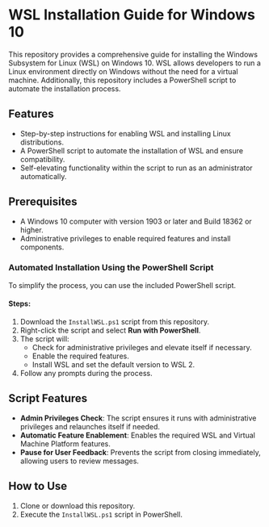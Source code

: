 # WSL Installation Guide for Windows 10

This repository provides a comprehensive guide for installing the Windows Subsystem for Linux (WSL) on Windows 10. WSL allows developers to run a Linux environment directly on Windows without the need for a virtual machine. Additionally, this repository includes a PowerShell script to automate the installation process.

## Features
- Step-by-step instructions for enabling WSL and installing Linux distributions.
- A PowerShell script to automate the installation of WSL and ensure compatibility.
- Self-elevating functionality within the script to run as an administrator automatically.

## Prerequisites
- A Windows 10 computer with version 1903 or later and Build 18362 or higher.
- Administrative privileges to enable required features and install components.

### Automated Installation Using the PowerShell Script
To simplify the process, you can use the included PowerShell script.

#### Steps:
1. Download the `InstallWSL.ps1` script from this repository.
2. Right-click the script and select **Run with PowerShell**.
3. The script will:
   - Check for administrative privileges and elevate itself if necessary.
   - Enable the required features.
   - Install WSL and set the default version to WSL 2.
4. Follow any prompts during the process.

## Script Features
- **Admin Privileges Check**: The script ensures it runs with administrative privileges and relaunches itself if needed.
- **Automatic Feature Enablement**: Enables the required WSL and Virtual Machine Platform features.
- **Pause for User Feedback**: Prevents the script from closing immediately, allowing users to review messages.

## How to Use
1. Clone or download this repository.
2. Execute the `InstallWSL.ps1` script in PowerShell.
